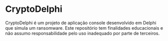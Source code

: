 # CryptoDelphi
CryptoDelphi é um projeto de aplicação console desenvolvido em Delphi que simula um ransomware. Este repositório tem finalidades educacionais e não assumo responsabilidade pelo uso inadequado por parte de terceiros.
